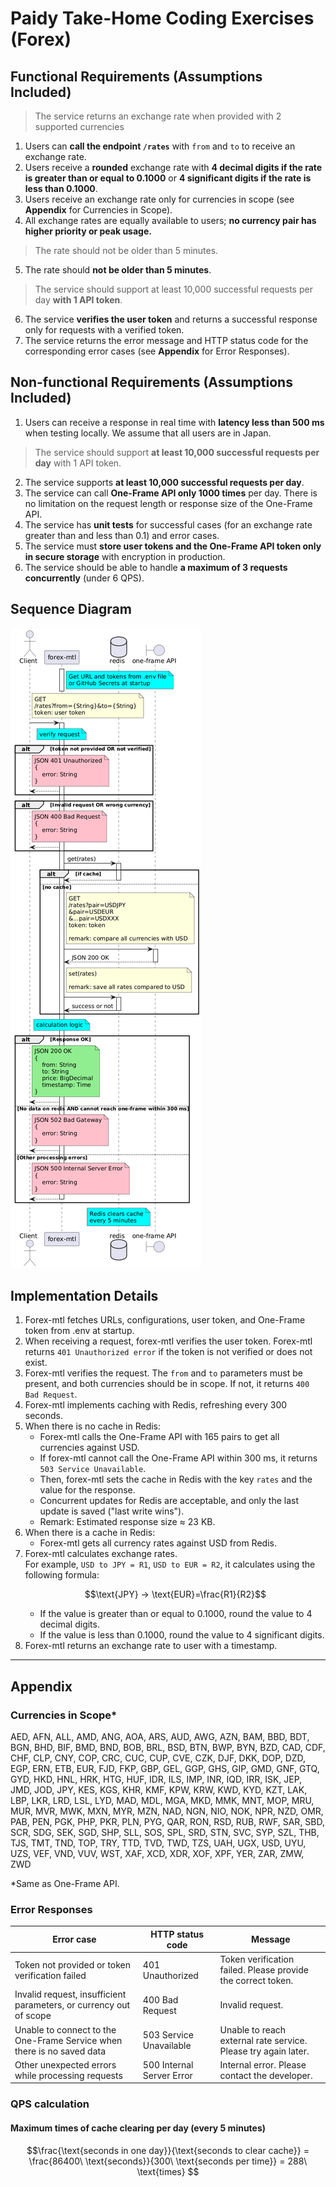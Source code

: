 # Paidy Take-Home Coding Exercises (Forex)

## Functional Requirements (Assumptions Included)
> The service returns an exchange rate when provided with 2 supported currencies
1. Users can **call the endpoint `/rates`** with `from` and `to` to receive an exchange rate.
2. Users receive a **rounded** exchange rate with **4 decimal digits if the rate is greater than or equal to 0.1000** or **4 significant digits if the rate is less than 0.1000**.
3. Users receive an exchange rate only for currencies in scope (see **Appendix** for Currencies in Scope).
4. All exchange rates are equally available to users; **no currency pair has higher priority or peak usage.**
> The rate should not be older than 5 minutes.
5. The rate should **not be older than 5 minutes**.
> The service should support at least 10,000 successful requests per day **with 1 API token**.

6. The service **verifies the user token** and returns a successful response only for requests with a verified token.
7. The service returns the error message and HTTP status code for the corresponding error cases (see **Appendix** for Error Responses).

## Non-functional Requirements (Assumptions Included)
1. Users can receive a response in real time with **latency less than 500 ms** when testing locally. We assume that all users are in Japan.
> The service should support **at least 10,000 successful requests per day** with 1 API token.
2. The service supports **at least 10,000 successful requests per day**.
3. The service can call **One-Frame API only 1000 times** per day. There is no limitation on the request length or response size of the One-Frame API.
4. The service has **unit tests** for successful cases (for an exchange rate greater than and less than 0.1) and error cases.
5. The service must **store user tokens and the One-Frame API token only in secure storage** with encryption in production.
6. The service should be able to handle **a maximum of 3 requests concurrently** (under 6 QPS).

## Sequence Diagram

![Sequence Diagram](sequence-diagram.png)

## Implementation Details
1. Forex-mtl fetches URLs, configurations, user token, and One-Frame token from .env at startup.
2. When receiving a request, forex-mtl verifies the user token. Forex-mtl returns `401 Unauthorized error` if the token is not verified or does not exist.
3. Forex-mtl verifies the request. The `from` and `to` parameters must be present, and both currencies should be in scope. If not, it returns `400 Bad Request`.
4. Forex-mtl implements caching with Redis, refreshing every 300 seconds.
5. When there is no cache in Redis:  
    * Forex-mtl calls the One-Frame API with 165 pairs to get all currencies against USD.
    * If forex-mtl cannot call the One-Frame API within 300 ms, it returns `503 Service Unavailable`.
    * Then, forex-mtl sets the cache in Redis with the key `rates` and the value for the response.
    * Concurrent updates for Redis are acceptable, and only the last update is saved ("last write wins").
    * Remark: Estimated response size ≈ 23 KB.
6. When there is a cache in Redis:
    * Forex-mtl gets all currency rates against USD from Redis.
7. Forex-mtl calculates exchange rates.  
For example, `USD to JPY = R1`, `USD to EUR = R2`, it calculates using the following formula:
    ```math
    \text{JPY} → \text{EUR}=\frac{R1}{R2}​
    ```
    * If the value is greater than or equal to 0.1000, round the value to 4 decimal digits.
    * If the value is less than 0.1000, round the value to 4 significant digits.
8. Forex-mtl returns an exchange rate to user with a timestamp.

---

## Appendix
### Currencies in Scope*
AED, AFN, ALL, AMD, ANG, AOA, ARS, AUD, AWG, AZN, BAM, BBD, BDT, BGN, BHD, BIF, BMD, BND, BOB, BRL, BSD, BTN, BWP, BYN, BZD, CAD, CDF, CHF, CLP, CNY, COP, CRC, CUC, CUP, CVE, CZK, DJF, DKK, DOP, DZD, EGP, ERN, ETB, EUR, FJD, FKP, GBP, GEL, GGP, GHS, GIP, GMD, GNF, GTQ, GYD, HKD, HNL, HRK, HTG, HUF, IDR, ILS, IMP, INR, IQD, IRR, ISK, JEP, JMD, JOD, JPY, KES, KGS, KHR, KMF, KPW, KRW, KWD, KYD, KZT, LAK, LBP, LKR, LRD, LSL, LYD, MAD, MDL, MGA, MKD, MMK, MNT, MOP, MRU, MUR, MVR, MWK, MXN, MYR, MZN, NAD, NGN, NIO, NOK, NPR, NZD, OMR, PAB, PEN, PGK, PHP, PKR, PLN, PYG, QAR, RON, RSD, RUB, RWF, SAR, SBD, SCR, SDG, SEK, SGD, SHP, SLL, SOS, SPL, SRD, STN, SVC, SYP, SZL, THB, TJS, TMT, TND, TOP, TRY, TTD, TVD, TWD, TZS, UAH, UGX, USD, UYU, UZS, VEF, VND, VUV, WST, XAF, XCD, XDR, XOF, XPF, YER, ZAR, ZMW, ZWD

*Same as One-Frame API.

### Error Responses
| Error case | HTTP status code | Message |
|---|---|---|
| Token not provided or token verification failed | 401 Unauthorized | Token verification failed. Please provide the correct token. |
| Invalid request, insufficient parameters, or currency out of scope | 400 Bad Request | Invalid request. |
| Unable to connect to the One-Frame Service when there is no saved data | 503 Service Unavailable | Unable to reach external rate service. Please try again later. |
| Other unexpected errors while processing requests | 500 Internal Server Error | Internal error. Please contact the developer. |

### QPS calculation
#### Maximum times of cache clearing per day (every 5 minutes)
```math
\frac{\text{seconds in one day}}{\text{seconds to clear cache}} = \frac{86400\ \text{seconds}}{300\ \text{seconds per time}} = 288\ \text{times}
